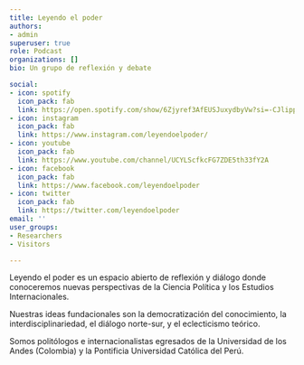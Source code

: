 ```yaml
---
title: Leyendo el poder
authors:
- admin
superuser: true
role: Podcast
organizations: []
bio: Un grupo de reflexión y debate

social:
- icon: spotify
  icon_pack: fab
  link: https://open.spotify.com/show/6Zjyref3AfEUSJuxydbyVw?si=-CJlipp8RBeuT8pGYc5SuQ
- icon: instagram
  icon_pack: fab
  link: https://www.instagram.com/leyendoelpoder/
- icon: youtube
  icon_pack: fab
  link: https://www.youtube.com/channel/UCYLScfkcFG7ZDE5th33fY2A
- icon: facebook
  icon_pack: fab
  link: https://www.facebook.com/leyendoelpoder
- icon: twitter
  icon_pack: fab
  link: https://twitter.com/leyendoelpoder
email: ''
user_groups:
- Researchers
- Visitors

---
```

Leyendo el poder es un espacio abierto de reflexión y diálogo donde conoceremos nuevas perspectivas de la Ciencia Política y los Estudios Internacionales.

Nuestras ideas fundacionales son la democratización del conocimiento, la interdisciplinariedad, el diálogo norte-sur, y el eclecticismo teórico.

Somos politólogos e internacionalistas egresados de la Universidad de los Andes (Colombia) y la Pontificia Universidad Católica del Perú.